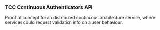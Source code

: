 ### TCC Continuous Authenticators API

Proof of concept for an distributed continuous architecture service, where services could
request validation info on a user behaviour.